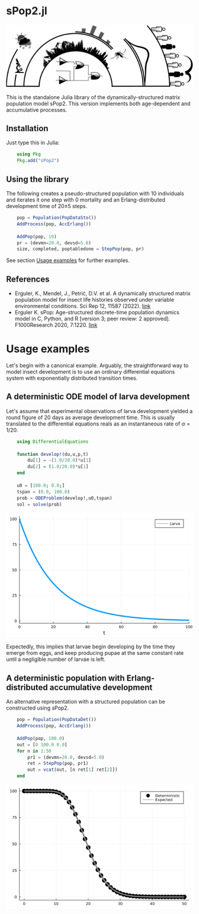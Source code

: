 # sPop2.jl

![logo](figures/logo_sPop2.jpg "Climate impacts on vector-borne diseases")

This is the standalone Julia library of the dynamically-structured matrix population model sPop2. This version implements both age-dependent and accumulative processes.

## Installation

Just type this in Julia:
```julia
    using Pkg
    Pkg.add("sPop2")
```

## Using the library

The following creates a pseudo-structured population with 10 individuals and iterates it one step with 0 mortality and an Erlang-distributed development time of 20&pm;5 steps.

```julia
    pop = Population(PopDataSto())
    AddProcess(pop, AccErlang())

    AddPop(pop, 10)
    pr = (devmn=20.0, devsd=5.0)
    size, completed, poptabledone = StepPop(pop, pr)
```

See section [Usage examples](#usage-examples) for further examples.

## References

* Erguler, K., Mendel, J., Petrić, D.V. et al. A dynamically structured matrix population model for insect life histories observed under variable environmental conditions. Sci Rep 12, 11587 (2022). [link](https://doi.org/10.1038/s41598-022-15806-2)
* Erguler K. sPop: Age-structured discrete-time population dynamics model in C, Python, and R [version 3; peer review: 2 approved]. F1000Research 2020, 7:1220. [link](https://doi.org/10.12688/f1000research.15824.3)

# Usage examples

Let's begin with a canonical example. Arguably, the straightforward way to model insect development is to use an ordinary differential equations system with exponentially distributed transition times.

## A deterministic ODE model of larva development

Let's assume that experimental observations of larva development yielded a round figure of 20 days as average development time. This is usually translated to the differential equations reals as an instantaneous rate of $\alpha=1/20$.

<!---
    using Plots
    using DifferentialEquations

    function develop!(du,u,p,t)
        du[1] = -(1.0/20.0)*u[1]
        du[2] = (1.0/20.0)*u[1]
    end

    u0 = [100.0; 0.0;]
    tspan = (0.0, 100.0)
    prob = ODEProblem(develop!,u0,tspan)
    sol = solve(prob)

    plot(sol,vars=(0,1),lw=4, label="Larva")
-->
```julia
    using DifferentialEquations

    function develop!(du,u,p,t)
        du[1] = -(1.0/20.0)*u[1]
        du[2] = (1.0/20.0)*u[1]
    end

    u0 = [100.0; 0.0;]
    tspan = (0.0, 100.0)
    prob = ODEProblem(develop!,u0,tspan)
    sol = solve(prob)
```

![det_ode](figures/det_ode.png "Deterministic - ODE")

Expectedly, this implies that larvae begin developing by the time they emerge from eggs, and keep producing pupae at the same constant rate until a negligible number of larvae is left.

## A deterministic population with Erlang-distributed accumulative development

An alternative representation with a structured population can be constructed using sPop2. 

<!---
    using Plots
    using Distributions

    pop = Population(PopDataDet())

    AddProcess(pop, AccErlang())

    pr1 = (devmn=20.0, devsd=5.0)

    AddPop(pop, 100.0)
    out = [0 100.0 0.0]
    xr = 0:50
    for n in xr[2:end]
        ret = StepPop(pop, pr1)
        out = vcat(out, [n ret[1] ret[2]])
    end

    k, theta, stay = pop.hazards[1].pars(pr1)

    plot(out[:,1], out[:,2], line = :scatter, c="black", ms=8, label="Deterministic")
    plot!(xr, 100.0*(1.0 .- cdf(Gamma(k,theta),xr)), c="gray", lw=4, label="Expected")
-->
```julia
    pop = Population(PopDataDet())
    AddProcess(pop, AccErlang())

    AddPop(pop, 100.0)
    out = [0 100.0 0.0]
    for n in 1:50
        pr1 = (devmn=20.0, devsd=5.0)
        ret = StepPop(pop, pr1)
        out = vcat(out, [n ret[1] ret[2]])
    end
```

![det_erlang](figures/det_erlang.png "Deterministic - Erlang-distributed")